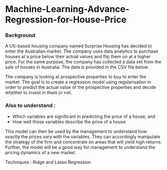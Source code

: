 # Machine-Learning-Advance-Regression-for-House-Price

### Background

A US-based housing company named Surprise Housing has decided to enter the Australian market. 
The company uses data analytics to purchase houses at a price below their actual values and flip them on at a higher price. 
For the same purpose, the company has collected a data set from the sale of houses in Australia. The data is provided in the CSV file below.

The company is looking at prospective properties to buy to enter the market.
The goal is to create a regression model using regularisation in order to predict the actual value of the prospective properties and decide whether to invest in them or not.

### Also to understand :
- Which variables are significant in predicting the price of a house, and
- How well those variables describe the price of a house.

This model can then be used by the management to understand how exactly the prices vary with the variables. 
They can accordingly manipulate the strategy of the firm and concentrate on areas that will yield high returns. 
Further, the model will be a good way for management to understand the pricing dynamics of a new market.

Techniques : Ridge and Lasso Regression
